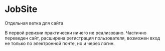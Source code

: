 # JobSite
Отдельная ветка для сайта

В первой ревизии практически ничего не реализовано. Частично переведен сайт, расширена регистрация пользователя, возможен вход не только 
по электронной почте, но и через логин.
